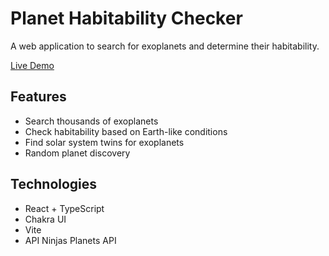 # Planet Habitability Checker

A web application to search for exoplanets and determine their habitability.

[Live Demo](https://planet-site-nine.vercel.app/)

## Features

- Search thousands of exoplanets
- Check habitability based on Earth-like conditions
- Find solar system twins for exoplanets
- Random planet discovery

## Technologies

- React + TypeScript
- Chakra UI
- Vite
- API Ninjas Planets API

